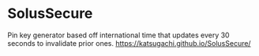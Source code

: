 # SolusSecure
Pin key generator based off international time that updates every 30 seconds to invalidate prior ones.
https://katsugachi.github.io/SolusSecure/
